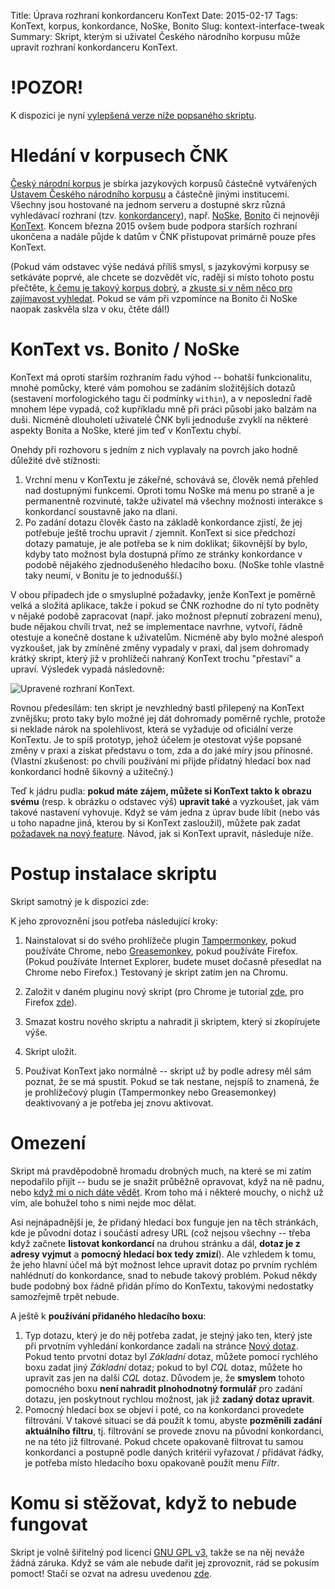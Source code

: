 Title: Úprava rozhraní konkordanceru KonText
Date: 2015-02-17
Tags: KonText, korpus, konkordance, NoSke, Bonito
Slug: kontext-interface-tweak
Summary: Skript, kterým si uživatel Českého národního korpusu může upravit rozhraní konkordanceru KonText.

# !POZOR!

K dispozici je nyní
[vylepšená verze níže popsaného skriptu]({filename}/ling/kontext_interface_tweak_update.md).

# Hledání v korpusech ČNK

[Český národní korpus](http://korpus.cz) je sbírka jazykových korpusů částečně
vytvářených [Ústavem Českého národního korpusu](http://ucnk.ff.cuni.cz) a
částečně jinými institucemi. Všechny jsou hostované na jednom serveru a
dostupné skrz různá vyhledávací rozhraní
(tzv. [konkordancery](http://wiki.korpus.cz/doku.php/pojmy:korpusovy_manazer)),
např. [NoSke](https://www.korpus.cz/corpora),
[Bonito](http://ucnk.ff.cuni.cz/bonito/index.php) či nejnověji
[KonText](https://kontext.korpus.cz). Koncem března 2015 ovšem bude podpora
starších rozhraní ukončena a nadále půjde k datům v ČNK přistupovat primárně
pouze přes KonText.

(Pokud vám odstavec výše nedává příliš smysl, s jazykovými korpusy se setkáváte
poprvé, ale chcete se dozvědět víc, raději si místo tohoto postu přečtěte,
[k čemu je takový korpus dobrý](http://wiki.korpus.cz/doku.php/pojmy:korpus), a
[zkuste si v něm něco pro zajímavost vyhledat](https://kontext.korpus.cz). Pokud
se vám při vzpomínce na Bonito či NoSke naopak zaskvěla slza v oku, čtěte dál!)

# <a id="background"></a>KonText vs. Bonito / NoSke

KonText má oproti starším rozhraním řadu výhod -- bohatší funkcionalitu, mnohé
pomůcky, které vám pomohou se zadáním složitějších dotazů (sestavení
morfologického tagu či podmínky `within`), a v neposlední řadě mnohem lépe
vypadá, což kupříkladu mně při práci působí jako balzám na duši. Nicméně
dlouholetí uživatelé ČNK byli jednoduše zvyklí na některé aspekty Bonita a
NoSke, které jim teď v KonTextu chybí.

Onehdy při rozhovoru s jedním z nich vyplavaly na povrch jako hodně důležité
dvě stížnosti:

1. Vrchní menu v KonTextu je zákeřné, schovává se, člověk nemá přehled nad
   dostupnými funkcemi. Oproti tomu NoSke má menu po straně a je permanentně
   rozvinuté, takže uživatel má všechny možnosti interakce s konkordancí
   soustavně jako na dlani.
2. Po zadání dotazu člověk často na základě konkordance zjistí, že jej
   potřebuje ještě trochu upravit / zjemnit. KonText si sice předchozí dotazy
   pamatuje, je ale potřeba se k nim doklikat; šikovnější by bylo, kdyby tato
   možnost byla dostupná přímo ze stránky konkordance v podobě nějakého
   zjednodušeného hledacího boxu. (NoSke tohle vlastně taky neumí, v Bonitu je
   to jednodušší.)

V obou případech jde o smysluplné požadavky, jenže KonText je poměrně velká a
složitá aplikace, takže i pokud se ČNK rozhodne do ní tyto podněty v nějaké
podobě zapracovat (např. jako možnost přepnutí zobrazení menu), bude nějakou
chvíli trvat, než se implementace navrhne, vytvoří, řádně otestuje a konečně
dostane k uživatelům. Nicméně aby bylo možné alespoň vyzkoušet, jak by zmíněné
změny vypadaly v praxi, dal jsem dohromady krátký skript, který již v
prohlížeči nahraný KonText trochu "přestaví" a upraví. Výsledek vypadá
následovně:

<img alt="Upravené rozhraní KonText." src="/output/images/kontext_interface_tweak.png" style="max-width: 100%;">

Rovnou předesílám: ten skript je nevzhledný bastl přilepený na KonText
zvnějšku; proto taky bylo možné jej dát dohromady poměrně rychle, protože si
neklade nárok na spolehlivost, která se vyžaduje od oficiální verze
KonTextu. Je to spíš prototyp, jehož účelem je otestovat výše popsané změny v
praxi a získat představu o tom, zda a do jaké míry jsou přínosné. (Vlastní
zkušenost: po chvíli používání mi přijde přídatný hledací box nad konkordancí
hodně šikovný a užitečný.)

Teď k jádru pudla: **pokud máte zájem, můžete si KonText takto k obrazu svému**
(resp. k obrázku o odstavec výš) **upravit také** a vyzkoušet, jak vám takové
nastavení vyhovuje. Když se vám jedna z úprav bude líbit (nebo vás u toho
napadne jiná, kterou by si KonText zasloužil), můžete pak zadat
[požadavek na nový feature](https://podpora.korpus.cz/projects/kontext/issues/new).
Návod, jak si KonText upravit, následuje níže.

# Postup instalace skriptu

Skript samotný je k dispozici zde:

<script src="https://gist.github.com/dlukes/0764590b7a8464cbd000.js"></script>

K jeho zprovoznění jsou potřeba následující kroky:

1.  Nainstalovat si do svého prohlížeče plugin
    [Tampermonkey](https://chrome.google.com/webstore/detail/tampermonkey/dhdgffkkebhmkfjojejmpbldmpobfkfo?hl=en),
    pokud používáte Chrome, nebo
    [Greasemonkey](https://addons.mozilla.org/en-us/firefox/addon/greasemonkey/),
    pokud používáte Firefox. (Pokud používáte Internet Explorer, budete muset
    dočasně přesedlat na Chrome nebo Firefox.) Testovaný je skript zatím jen na
    Chromu.

2.  Založit v daném pluginu nový skript (pro Chrome je tutorial
    [zde](http://hibbard.eu/tampermonkey-tutorial/), pro Firefox
    [zde](http://hayageek.com/greasemonkey-tutorial/)).

3.  Smazat kostru nového skriptu a nahradit ji skriptem, který si zkopírujete výše.

4.  Skript uložit.

5.  Používat KonText jako normálně -- skript už by podle adresy měl sám poznat,
    že se má spustit. Pokud se tak nestane, nejspíš to znamená, že je
    prohlížečový plugin (Tampermonkey nebo Greasemonkey) deaktivovaný a je
    potřeba jej znovu aktivovat.

# Omezení

Skript má pravděpodobně hromadu drobných much, na které se mi zatím nepodařilo
přijít -- budu se je snažit průběžně opravovat, když na ně padnu, nebo
[když mi o nich dáte vědět](pages/about.html). Krom toho má i některé mouchy, o
nichž už vím, ale bohužel toho s nimi nejde moc dělat.

Asi nejnápadnější je, že přidaný hledací box funguje jen na těch stránkách, kde
je původní dotaz i součástí adresy URL (což nejsou všechny -- třeba když
začnete **listovat konkordancí** na druhou stránku a dál, **dotaz je z adresy
vyjmut** a **pomocný hledací box tedy zmizí**). Ale vzhledem k tomu, že jeho
hlavní účel má být možnost lehce upravit dotaz po prvním rychlém nahlédnutí do
konkordance, snad to nebude takový problém. Pokud někdy bude podobný box řádně
přidán přímo do KonTextu, takovými nedostatky samozřejmě trpět nebude.

A ještě k **používání přidaného hledacího boxu**:

1. Typ dotazu, který je do něj potřeba zadat, je stejný jako ten, který jste
   při prvotním vyhledání konkordance zadali na stránce
   [Nový dotaz](https://kontext.korpus.cz/first_form). Pokud tento prvotní
   dotaz byl *Základní* dotaz, můžete pomocí rychlého boxu zadat jiný
   *Základní* dotaz; pokud to byl *CQL* dotaz, můžete ho upravit zas jen na
   další *CQL* dotaz. Důvodem je, že **smyslem** tohoto pomocného boxu **není
   nahradit plnohodnotný formulář** pro zadání dotazu, jen poskytnout rychlou
   možnost, jak již **zadaný dotaz upravit**.
2. Pomocný hledací box se objeví i poté, co na konkordanci provedete
   filtrování. V takové situaci se dá použít k tomu, abyste **pozměnili zadání
   aktuálního filtru**, tj. filtrování se provede znovu na původní konkordanci,
   ne na této již filtrované. Pokud chcete opakovaně filtrovat tu samou
   konkordanci a postupně podle daných kritérií vyřazovat / přidávat řádky, je
   potřeba místo hledacího boxu opakovaně použít menu *Filtr*.

# Komu si stěžovat, když to nebude fungovat

Skript je volně šiřitelný pod licencí
[GNU GPL v3](http://www.gnu.org/copyleft/gpl.html), takže se na něj neváže
žádná záruka. Když se vám ale nebude dařit jej zprovoznit, rád se pokusím
pomoct! Stačí se ozvat na adresu uvedenou [zde](pages/about.html).
